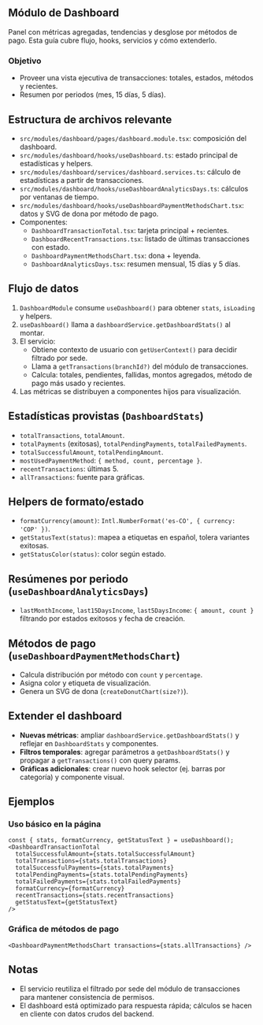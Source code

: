 ## Módulo de Dashboard

Panel con métricas agregadas, tendencias y desglose por métodos de pago. Esta guía cubre flujo, hooks, servicios y cómo extenderlo.

### Objetivo

- Proveer una vista ejecutiva de transacciones: totales, estados, métodos y recientes.
- Resumen por periodos (mes, 15 días, 5 días).

## Estructura de archivos relevante

- `src/modules/dashboard/pages/dashboard.module.tsx`: composición del dashboard.
- `src/modules/dashboard/hooks/useDashboard.ts`: estado principal de estadísticas y helpers.
- `src/modules/dashboard/services/dashboard.services.ts`: cálculo de estadísticas a partir de transacciones.
- `src/modules/dashboard/hooks/useDashboardAnalyticsDays.ts`: cálculos por ventanas de tiempo.
- `src/modules/dashboard/hooks/useDashboardPaymentMethodsChart.tsx`: datos y SVG de dona por método de pago.
- Componentes:
  - `DashboardTransactionTotal.tsx`: tarjeta principal + recientes.
  - `DashboardRecentTransactions.tsx`: listado de últimas transacciones con estado.
  - `DashboardPaymentMethodsChart.tsx`: dona + leyenda.
  - `DashboardAnalyticsDays.tsx`: resumen mensual, 15 días y 5 días.

## Flujo de datos

1. `DashboardModule` consume `useDashboard()` para obtener `stats`, `isLoading` y helpers.
2. `useDashboard()` llama a `dashboardService.getDashboardStats()` al montar.
3. El servicio:
   - Obtiene contexto de usuario con `getUserContext()` para decidir filtrado por sede.
   - Llama a `getTransactions(branchId?)` del módulo de transacciones.
   - Calcula: totales, pendientes, fallidas, montos agregados, método de pago más usado y recientes.
4. Las métricas se distribuyen a componentes hijos para visualización.

## Estadísticas provistas (`DashboardStats`)

- `totalTransactions`, `totalAmount`.
- `totalPayments` (exitosas), `totalPendingPayments`, `totalFailedPayments`.
- `totalSuccessfulAmount`, `totalPendingAmount`.
- `mostUsedPaymentMethod`: `{ method, count, percentage }`.
- `recentTransactions`: últimas 5.
- `allTransactions`: fuente para gráficas.

## Helpers de formato/estado

- `formatCurrency(amount)`: `Intl.NumberFormat('es-CO', { currency: 'COP' })`.
- `getStatusText(status)`: mapea a etiquetas en español, tolera variantes exitosas.
- `getStatusColor(status)`: color según estado.

## Resúmenes por periodo (`useDashboardAnalyticsDays`)

- `lastMonthIncome`, `last15DaysIncome`, `last5DaysIncome`: `{ amount, count }` filtrando por estados exitosos y fecha de creación.

## Métodos de pago (`useDashboardPaymentMethodsChart`)

- Calcula distribución por método con `count` y `percentage`.
- Asigna color y etiqueta de visualización.
- Genera un SVG de dona (`createDonutChart(size?)`).

## Extender el dashboard

- **Nuevas métricas**: ampliar `dashboardService.getDashboardStats()` y reflejar en `DashboardStats` y componentes.
- **Filtros temporales**: agregar parámetros a `getDashboardStats()` y propagar a `getTransactions()` con query params.
- **Gráficas adicionales**: crear nuevo hook selector (ej. barras por categoría) y componente visual.

## Ejemplos

### Uso básico en la página

```tsx
const { stats, formatCurrency, getStatusText } = useDashboard();
<DashboardTransactionTotal
  totalSuccessfulAmount={stats.totalSuccessfulAmount}
  totalTransactions={stats.totalTransactions}
  totalSuccessfulPayments={stats.totalPayments}
  totalPendingPayments={stats.totalPendingPayments}
  totalFailedPayments={stats.totalFailedPayments}
  formatCurrency={formatCurrency}
  recentTransactions={stats.recentTransactions}
  getStatusText={getStatusText}
/>
```

### Gráfica de métodos de pago

```tsx
<DashboardPaymentMethodsChart transactions={stats.allTransactions} />
```

## Notas

- El servicio reutiliza el filtrado por sede del módulo de transacciones para mantener consistencia de permisos.
- El dashboard está optimizado para respuesta rápida; cálculos se hacen en cliente con datos crudos del backend.



